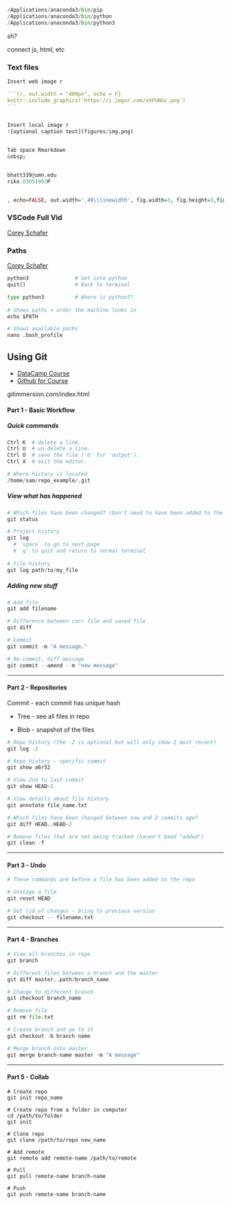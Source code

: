 ```python
/Applications/anaconda3/bin/pip
/Applications/anaconda3/bin/python
/Applications/anaconda3/bin/python3
```



sh?

connect js, html, etc





### Text files

~~~r
Insert web image r

```{r, out.width = "400px", echo = F}
knitr::include_graphics('https://i.imgur.com/vVFUNGz.png')
```


Insert local image r
![optional caption text](figures/img.png)


Tab space Rmarkdown
&nbsp;


bhatt339@umn.edu
riko.03051993P


, echo=FALSE, out.width='.49\\linewidth', fig.width=3, fig.height=3,fig.show='hold',fig.align='center'
~~~





### VSCode Full Vid

[Corey Schafer](https://www.youtube.com/watch?v=06I63_p-2A4)



### Paths

[Corey Schafer](https://www.youtube.com/watch?v=PUIE7CPANfo)

```python
python3               # Get into python
quit()                # Back to terminal

type python3          # Where is python3?
  
# Shows paths = order the machine looks in
echo $PATH

# Shows available paths
nano .bash_profile
```







## Using Git

- [DataCamp Course](https://campus.datacamp.com/courses/introduction-to-git-for-data-science/basic-workflow?ex=1)
- [Github for Course](https://github.com/datacamp/courses-introduction-to-git-for-data-science)

gitimmersion.com/index.html

#### Part 1 - Basic Workflow

##### Quick commands

```python
Ctrl K  # delete a line.
Ctrl U  # un-delete a line.
Ctrl O  # save the file ('O' for 'output').
Ctrl X  # exit the editor.

# Where history is located
/home/sam/repo_example/.git
```



##### View what has happened

```python
# Which files have been changed? (Don't need to have been added to the repo yet)
git status

# Project history
git log
  # `space` to go to next page
  # `q` to quit and return to normal terminal
  
# File history
git log path/to/my_file
```



##### Adding new stuff

```python
# Add file
git add filename

# Difference between curr file and saved file
git diff

# Commit
git commit -m "A message."

# Re-commit, diff message
git commit --amend - m "new message"
```

---



#### Part 2 - Repositories

Commit - each commit has unique hash

- Tree - see all files in repo

- Blob - snapshot of the files

```python
# Repo history (the -2 is optional but will only show 2 most recent)
git log -2

# Repo history - specific commit
git show a6r52

# View 2nd to last commit
git show HEAD~1

# View details about file history
git annotate file_name.txt

# Which files have been changed between now and 2 commits ago?
git diff HEAD..HEAD~2

# Remove files that are not being tracked (haven't beed "added")
git clean -f
```

---



#### Part 3 - Undo

```python
# These commands are before a file has been added to the repo

# Unstage a file
git reset HEAD

# Get rid of changes - bring to previous version
git checkout -- filename.txt
```

---



#### Part 4 - Branches

```python
# View all branches in repo
git branch

# Different files between a branch and the master
git diff master..path/branch_name

# Change to different branch
git checkout branch_name

# Remove file
git rm file.txt

# Create branch and go to it
git checkout -b branch-name

# Merge branch into master
git merge branch-name master -m "A message"
```

---



#### Part 5 - Collab

```
# Create repo
git init repo_name

# Create repo from a folder in computer
cd /path/to/folder
git init

# Clone repo
git clone /path/to/repo new_name

# Add remote
git remote add remote-name /path/to/remote

# Pull
git pull remote-name branch-name

# Push
git push remote-name branch-name
```

